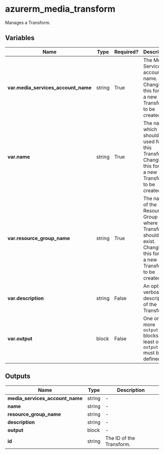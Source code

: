 # azurerm_media_transform

Manages a Transform.

## Variables

| Name | Type | Required? |  Description |
| ---- | ---- | --------- |  ----------- |
| **var.media_services_account_name** | string | True | The Media Services account name. Changing this forces a new Transform to be created. | 
| **var.name** | string | True | The name which should be used for this Transform. Changing this forces a new Transform to be created. | 
| **var.resource_group_name** | string | True | The name of the Resource Group where the Transform should exist. Changing this forces a new Transform to be created. | 
| **var.description** | string | False | An optional verbose description of the Transform. | 
| **var.output** | block | False | One or more `output` blocks. At least one `output` must be defined. | 



## Outputs

| Name | Type | Description |
| ---- | ---- | --------- | 
| **media_services_account_name** | string  | - | 
| **name** | string  | - | 
| **resource_group_name** | string  | - | 
| **description** | string  | - | 
| **output** | block  | - | 
| **id** | string  | The ID of the Transform. | 